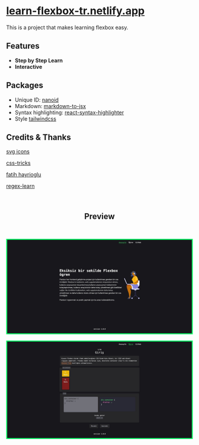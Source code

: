 # [learn-flexbox-tr.netlify.app](https://learn-flexbox-tr.netlify.app/)

This is a project that makes learning flexbox easy.

## Features

- **Step by Step Learn**
- **Interactive**

## Packages

- Unique ID: [nanoid](https://www.npmjs.com/package/nanoid)
- Markdown: [markdown-to-jsx](https://www.npmjs.com/package/markdown-to-jsx)
- Syntax highlighting: [react-syntax-highlighter](https://www.npmjs.com/package/react-syntax-highlighter)
- Style [tailwindcss](https://tailwindcss.com/)

## Credits  & Thanks

[svg icons](https://drawkit.gumroad.com/l/sBrtV?recommended_by=library)

[css-tricks](https://css-tricks.com)

[fatih hayrioglu](https://fatihhayrioglu.com/)

[regex-learn](https://regexlearn.com/)

<br>

<h2 align="center">Preview</h2>

<br>

![Preview](preview/landing.jpg)

![Preview](preview/learn.jpg)
